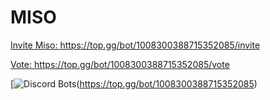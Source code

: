 #            MISO

<a href="https://top.gg/bot/1008300388715352085/invite">Invite Miso: https://top.gg/bot/1008300388715352085/invite</a>

<a href="https://top.gg/bot/1008300388715352085/vote">Vote: https://top.gg/bot/1008300388715352085/vote</a>

[![Discord Bots](https://top.gg/api/widget/1008300388715352085.svg)(https://top.gg/bot/1008300388715352085)